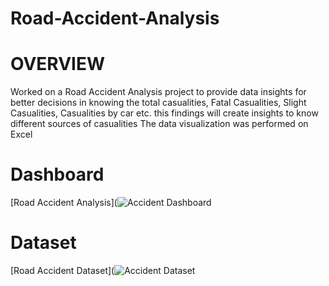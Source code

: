 # Road-Accident-Analysis

# OVERVIEW
Worked on a Road Accident Analysis project to provide data insights for better decisions in knowing the total casualities, Fatal Casualities, Slight Casualities, Casualities by car etc. this findings will create insights to know different sources of casualities
The data visualization was performed on Excel
# Dashboard
[Road Accident Analysis](![Accident Dashboard](https://github.com/user-attachments/assets/79d62dcf-6874-4ce5-83f3-e0c75bc3aa7d)

# Dataset
[Road Accident Dataset](![Accident Dataset](https://github.com/user-attachments/assets/54530022-cbdd-4356-98db-2893703425c4)



